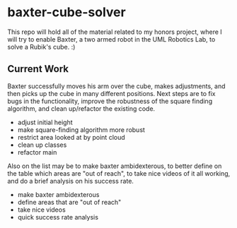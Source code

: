# baxter-cube-solver
This repo will hold all of the material related to my honors project, where I will try to enable Baxter, a two armed robot in the UML Robotics Lab, to solve a Rubik's cube. :)

## Current Work
Baxter successfully moves his arm over the cube, makes adjustments, and then picks up the cube in many different positions.  Next steps are to fix bugs in the functionality, improve the robustness of the square finding algorithm, and clean up/refactor the existing code.

   - adjust initial height
   - make square-finding algorithm more robust
   - restrict area looked at by point cloud
   - clean up classes
   - refactor main
   
 Also on the list may be to make baxter ambidexterous, to better define on the table which areas are "out of reach", to  take nice videos of it all working, and do a brief analysis on his success rate.
 
   - make baxter ambidexterous 
   - define areas that are "out of reach"
   - take nice videos
   - quick success rate analysis
  
